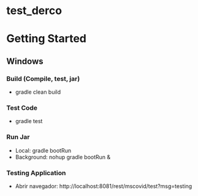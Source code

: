 # test_derco

# Getting Started

## Windows

### Build (Compile, test, jar)
* gradle clean build

### Test Code
* gradle test

### Run Jar
* Local:      gradle bootRun 
* Background: nohup gradle bootRun &

### Testing Application
* Abrir navegador: http://localhost:8081/rest/mscovid/test?msg=testing
